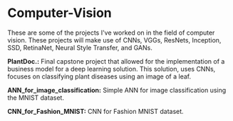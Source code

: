 # Computer-Vision
These are some of the projects I've worked on in the field of computer vision. These projects will make use of CNNs, VGGs, ResNets, Inception, SSD, RetinaNet, Neural Style Transfer, and GANs.

<b>PlantDoc.:</b> Final capstone project that allowed for the implementation of a business model for a deep learning solution. This solution, uses CNNs, focuses on classifying plant diseases using an image of a leaf.

<b>ANN_for_image_classification:</b> Simple ANN for image classification using the MNIST dataset.

<b>CNN_for_Fashion_MNIST:</b> CNN for Fashion MNIST dataset.


